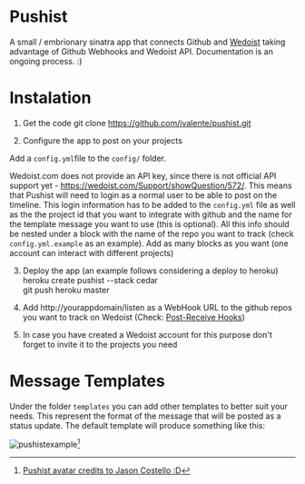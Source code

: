 Pushist
=======

A small / embrionary sinatra app that connects Github and [Wedoist](http://wedoist.com) taking advantage of Github Webhooks and Wedoist API.
Documentation is an ongoing process. :)

Instalation
=======
1. Get the code
    git clone https://github.com/jvalente/pushist.git

2. Configure the app to post on your projects
   
  Add a `config.yml`file to the `config/` folder.

  Wedoist.com does not provide an API key, since there is not official API support yet - https://wedoist.com/Support/showQuestion/572/. This means that Pushist will need to login as a normal user to be able to post on the timeline. This login information has to be added to the `config.yml` file as well as the the project id that you want to integrate with github and the name for the template message you want to use (this is optional). All this info should be nested under a block with the name of the repo you want to track (check `config.yml.example` as an example). Add as many blocks as you want (one account can interact with different projects)
  

3. Deploy the app (an example follows considering a deploy to heroku)
    heroku create pushist --stack cedar   
    git push heroku master

4. Add http://yourappdomain/listen as a WebHook URL to the github repos you want to track on Wedoist (Check: [Post-Receive Hooks](https://help.github.com/articles/post-receive-hooks))

5. In case you have created a Wedoist account for this purpose don't forget to invite it to the projects you need

Message Templates
=======

Under the folder `templates` you can add other templates to better suit your needs. This represent the format of the message that will be posted as a status update. The default template will produce something like this:

![pushistexample](http://f.cl.ly/items/3m1h3l0B3o430T0U2P0c/Screen%20Shot%202012-07-05%20at%205.36.02%20PM.png)[^1]

[^1]: [Pushist avatar credits to Jason Costello :D](http://http://octodex.github.com/supportcat/)
